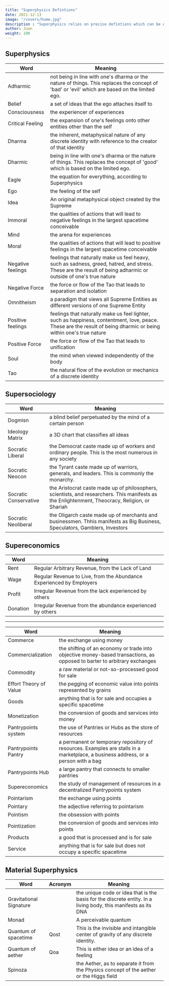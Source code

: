 ```yaml
---
title: "Superphysics Defintions"
date: 2021-12-13
image: "/covers/hume.jpg"
description : "Superphysics relies on precise defintions which can be eventually followed by future artificially-intelligent systems"
author: Juan
weight: 100
---
```




## Superphysics

Word | Meaning
--- | ---
Adharmic | not being in line with one's dharma or the nature of things. This replaces the concept of 'bad' or 'evil' which are based on the limited ego. 
Belief | a set of ideas that the ego attaches itself to
Consciousness | the experiencer of experiences 
Critical Feeling | the expansion of one's feelings onto other entities other than the self 
Dharma | the inherent, metaphysical nature of any discrete identity with reference to the creator of that identity 
Dharmic | being in line with one's dharma or the nature of things. This replaces the concept of 'good' which is based on the limited ego.
Eagle | the equation for everything, according to Superphysics
Ego | the feeling of the self 
Idea | An original metaphysical object created by the Supreme
Immoral | the qualities of actions that will lead to negative feelings in the largest spacetime conceivable
Mind | the arena for experiences
Moral | the qualities of actions that will lead to positive feelings in the largest spacetime conceivable
Negative feelings | feelings that naturally make us feel heavy, such as sadness, greed, hatred, and stress. These are the result of being adharmic or outside of one's true nature
Negative Force | the force or flow of the Tao that leads to separation and isolation
Omnitheism | a paradigm that views all Supreme Entities as different versions of one Supreme Entity 
Positive feelings | feelings that naturally make us feel lighter, such as happiness, contentment, love, peace. These are the result of being dharmic or being within one's true nature
Positive Force | the force or flow of the Tao that leads to unification
Soul | the mind when viewed independently of the body
Tao | the natural flow of the evolution or mechanics of a discrete identity


## Supersociology

Word | Meaning
--- | ---
Dogmisn | a blind belief perpetuated by the mind of a certain person
Ideology Matrix | a 3D chart that classifies all ideas
Socratic Liberal | the Democrat caste made up of workers and ordinary people. This is the most numerous in any society
Socratic Neocon | the Tyrant caste made up of warriors, generals, and leaders. This is commonly the monarchy. 
Socratic Conservative | the Aristocrat caste made up of philosophers, scientists, and researchers. This manifests as the Enlightenment, Theocracy, Religion, or Shariah</li>
Socratic Neoliberal | the Oligarch caste made up of merchants and businessmen. Thhis manifests as Big Business, Speculators, Gamblers, Investors


## Supereconomics 

Word | Meaning
--- | ---
Rent | Regular Arbitrary Revenue, from the Lack of Land
Wage | Regular Revenue to Live, from the Abundance Experienced by Employers
Profit | Irregular Revenue from the lack experienced by others
Donation | Irregular Revenue from the abundance experienced by others 

---

Word | Meaning
--- | ---
Commerce | the exchange using money
Commercialization | the shifting of an economy or trade into objective money-based transactions, as opposed to barter to arbitrary exchanges
Commodity | a raw material or not-so-processed good for sale 
Effort Theory of Value | the pegging of economic value into points represented by grains
Goods | anything that is for sale and occupies a specific spacetime 
Monetization | the conversion of goods and services into money
Pantrypoints system | the use of Pantries or Hubs as the store of resources
Pantrypoints Pantry | a permanent or temporary repository of resources. Examples are stalls in a marketplace, a business address, or a person with a bag 
Pantrypoints Hub | a large pantry that connects to smaller pantries
Supereconomics | the study of management of resources in a decentralized Pantrypoints system
Pointarism | the exchange using points
Pointary | the adjective referring to pointarism
Pointism | the obsession with points
Pointization | the conversion of goods and services into points 
Products | a good that is processed and is for sale
Service | anything that is for sale but does not occupy a specific spacetime 


## Material Superphysics

Word | Acronym | Meaning
--- | --- | ---
Gravitational Signature | | the unique code or idea that is the basis for the discrete entity. In a living body, this manifests as its DNA
Monad | | A perceivable quantum 
Quantum of spacetime | Qost | This is the invisible and intangible center of gravity of any discrete identity. 
Quantum of aether | Qoa | This is either idea or an idea of a feeling
Spinoza | | the Aether, as to separate it from the Physics concept of the aether or the Higgs field
